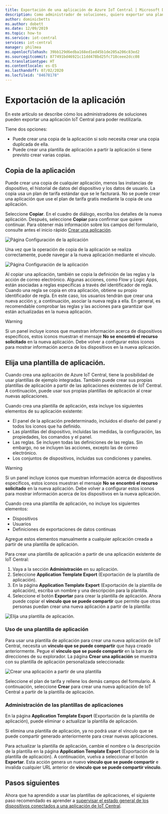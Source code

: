 ```yaml
---
title: Exportación de una aplicación de Azure IoT Central | Microsoft Docs
description: Como administrador de soluciones, quiero exportar una plantilla de aplicación para poder reutilizarla.
author: dominicbetts
ms.author: dobett
ms.date: 12/09/2019
ms.topic: how-to
ms.service: iot-central
services: iot-central
manager: philmea
ms.openlocfilehash: 39bb129d6edba168ed1ed45b1de205a206c83ed2
ms.sourcegitcommit: 877491bd46921c11dd478bd25fc718ceee2dcc08
ms.translationtype: HT
ms.contentlocale: es-ES
ms.lasthandoff: 07/02/2020
ms.locfileid: "84678178"
---
```

# <a name="export-your-application"></a>Exportación de la aplicación

En este artículo se describe cómo los administradores de soluciones pueden exportar una aplicación IoT Central para poder reutilizarla.

Tiene dos opciones:

- Puede crear una copia de la aplicación si solo necesita crear una copia duplicada de ella.
- Puede crear una plantilla de aplicación a partir la aplicación si tiene previsto crear varias copias.

## <a name="copy-your-application"></a>Copia de la aplicación

Puede crear una copia de cualquier aplicación, menos las instancias de dispositivo, el historial de datos del dispositivo y los datos de usuario. La copia usa un plan de tarifa estándar que se le facturará. No se puede crear una aplicación que use el plan de tarifa gratis mediante la copia de una aplicación.

Seleccione **Copiar**. En el cuadro de diálogo, escriba los detalles de la nueva aplicación. Después, seleccione **Copiar** para confirmar que quiere continuar. Para obtener más información sobre los campos del formulario, consulte antes el inicio rápido [Crear una aplicación](quick-deploy-iot-central.md).

![Página Configuración de la aplicación](media/howto-use-app-templates/appcopy2.png)

Una vez que la operación de copia de la aplicación se realiza correctamente, puede navegar a la nueva aplicación mediante el vínculo.

![Página Configuración de la aplicación](media/howto-use-app-templates/appcopy3a.png)

Al copiar una aplicación, también se copia la definición de las reglas y la acción de correo electrónico. Algunas acciones, como Flow y Logic Apps, están asociadas a reglas específicas a través del identificador de regla. Cuando una regla se copia en otra aplicación, obtiene su propio identificador de regla. En este caso, los usuarios tendrán que crear una nueva acción y, a continuación, asociar la nueva regla a ella. En general, es recomendable comprobar las reglas y las acciones para garantizar que están actualizadas en la nueva aplicación.

> [!WARNING]
> Si un panel incluye iconos que muestran información acerca de dispositivos específicos, estos iconos muestran el mensaje **No se encontró el recurso solicitado** en la nueva aplicación. Debe volver a configurar estos iconos para mostrar información acerca de los dispositivos en la nueva aplicación.

## <a name="create-an-application-template"></a>Elija una plantilla de aplicación.

Cuando crea una aplicación de Azure IoT Central, tiene la posibilidad de usar plantillas de ejemplo integradas. También puede crear sus propias plantillas de aplicación a partir de las aplicaciones existentes de IoT Central. A continuación, puede usar sus propias plantillas de aplicación al crear nuevas aplicaciones.

Cuando crea una plantilla de aplicación, esta incluye los siguientes elementos de su aplicación existente:

- El panel de la aplicación predeterminado, incluidos el diseño del panel y todos los iconos que ha definido.
- Las plantillas del dispositivo, incluidas las medidas, la configuración, las propiedades, los comandos y el panel.
- Las reglas. Se incluyen todas las definiciones de las reglas. Sin embargo, no se incluyen las acciones, excepto las de correo electrónico.
- Los conjuntos de dispositivos, incluidas sus condiciones y paneles.

> [!WARNING]
> Si un panel incluye iconos que muestran información acerca de dispositivos específicos, estos iconos muestran el mensaje **No se encontró el recurso solicitado** en la nueva aplicación. Debe volver a configurar estos iconos para mostrar información acerca de los dispositivos en la nueva aplicación.

Cuando crea una plantilla de aplicación, no incluye los siguientes elementos:

- Dispositivos
- Usuarios
- Definiciones de exportaciones de datos continuas

Agregue estos elementos manualmente a cualquier aplicación creada a partir de una plantilla de aplicación.

Para crear una plantilla de aplicación a partir de una aplicación existente de IoT Central:

1. Vaya a la sección **Administración** en su aplicación.
1. Seleccione **Application Template Export** (Exportación de la plantilla de aplicación).
1. En la página **Application Template Export** (Exportación de la plantilla de aplicación), escriba un nombre y una descripción para la plantilla.
1. Seleccione el botón **Exportar** para crear la plantilla de aplicación. Ahora puede copiar el **vínculo que se puede compartir** que permite que otras personas puedan crear una nueva aplicación a partir de la plantilla:

![Elija una plantilla de aplicación.](media/howto-use-app-templates/create-template.png)

### <a name="use-an-application-template"></a>Uso de una plantilla de aplicación

Para usar una plantilla de aplicación para crear una nueva aplicación de IoT Central, necesita un **vínculo que se puede compartir** que haya creado anteriormente. Pegue el **vínculo que se puede compartir** en la barra de direcciones de su explorador. La página **Crear una aplicación**  se muestra con su plantilla de aplicación personalizada seleccionada:

![Crear una aplicación a partir de una plantilla](media/howto-use-app-templates/create-app.png)

Seleccione el plan de tarifa y rellene los demás campos del formulario. A continuación, seleccione **Crear** para crear una nueva aplicación de IoT Central a partir de la plantilla de aplicación.

### <a name="manage-application-templates"></a>Administración de las plantillas de aplicaciones

En la página **Application Template Export** (Exportación de la plantilla de aplicación), puede eliminar o actualizar la plantilla de aplicación.

Si elimina una plantilla de aplicación, ya no podrá usar el vínculo que se puede compartir generado anteriormente para crear nuevas aplicaciones.

Para actualizar la plantilla de aplicación, cambie el nombre o la descripción de la plantilla en la página **Application Template Export** (Exportación de la plantilla de aplicación). A continuación, vuelva a seleccionar el botón **Exportar**. Esta acción genera un nuevo **vínculo que se puede compartir** e invalida cualquier URL anterior de **vínculo que se puede compartir vínculo**.

## <a name="next-steps"></a>Pasos siguientes

Ahora que ha aprendido a usar las plantillas de aplicaciones, el siguiente paso recomendado es aprender a [supervisar el estado general de los dispositivos conectados a una aplicación de IoT Central](howto-monitor-application-health.md).
